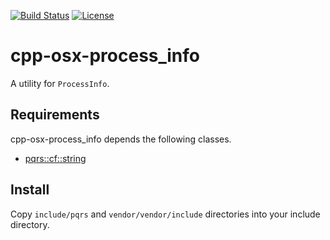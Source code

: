 [![Build Status](https://github.com/pqrs-org/cpp-osx-process_info/workflows/CI/badge.svg)](https://github.com/pqrs-org/cpp-osx-process_info/actions)
[![License](https://img.shields.io/badge/license-Boost%20Software%20License-blue.svg)](https://github.com/pqrs-org/cpp-osx-process_info/blob/main/LICENSE.md)

# cpp-osx-process_info

A utility for `ProcessInfo`.

## Requirements

cpp-osx-process_info depends the following classes.

- [pqrs::cf::string](https://github.com/pqrs-org/cpp-cf-string)

## Install

Copy `include/pqrs` and `vendor/vendor/include` directories into your include directory.
